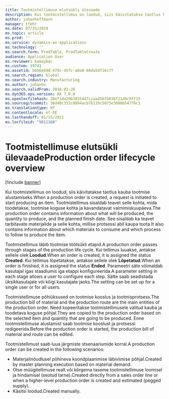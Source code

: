 ```yaml
---
title: Tootmistellimuse elutsükli ülevaade
description: Kui tootmistellimus on loodud, siis käivitatakse taotlus kauba tootmise alustamiseks. Tootmistellimus sisaldab teavet selle kohta, mida toodetakse, tootmise koguse kohta ja kavandatavat valmimiskuupäeva. See sisaldab ka teavet tarbitavate materjalide ja selle kohta, millise protsessi abil kaupa toota.
author: johanhoffmann
manager: tfehr
ms.date: 07/25/2019
ms.topic: article
ms.prod: ''
ms.service: dynamics-ax-applications
ms.technology: ''
ms.search.form: ProdTable, ProdTableCreate
audience: Application User
ms.reviewer: kamaybac
ms.custom: 19741
ms.assetid: bbb6e69d-479c-45fc-a0a8-66da5df16c7f
ms.search.region: Global
ms.search.industry: Manufacturing
ms.author: johanho
ms.search.validFrom: 2016-02-28
ms.dyn365.ops.version: AX 7.0.0
ms.openlocfilehash: 28ef1da29b38354d7ccaad56fb036f21d8c9ff15
ms.sourcegitcommit: 38d40c331c8894acb7b119c5073e3088b54776c1
ms.translationtype: HT
ms.contentlocale: et-EE
ms.lasthandoff: 01/15/2021
ms.locfileid: "5011168"
---
```

# <a name="production-order-lifecycle-overview"></a><span data-ttu-id="97841-105">Tootmistellimuse elutsükli ülevaade</span><span class="sxs-lookup"><span data-stu-id="97841-105">Production order lifecycle overview</span></span>

[!include [banner](../includes/banner.md)]

<span data-ttu-id="97841-106">Kui tootmistellimus on loodud, siis käivitatakse taotlus kauba tootmise alustamiseks.</span><span class="sxs-lookup"><span data-stu-id="97841-106">When a production order is created, a request is initiated to start producing an item.</span></span> <span data-ttu-id="97841-107">Tootmistellimus sisaldab teavet selle kohta, mida toodetakse, tootmise koguse kohta ja kavandatavat valmimiskuupäeva.</span><span class="sxs-lookup"><span data-stu-id="97841-107">The production order contains information about what will be produced, the quantity to produce, and the planned finish date.</span></span> <span data-ttu-id="97841-108">See sisaldab ka teavet tarbitavate materjalide ja selle kohta, millise protsessi abil kaupa toota.</span><span class="sxs-lookup"><span data-stu-id="97841-108">It also contains information about which materials to consume and which process to follow to produce the item.</span></span>

<span data-ttu-id="97841-109">Tootmistellimus läbib tootmise töötsükli etapid.</span><span class="sxs-lookup"><span data-stu-id="97841-109">A production order passes through stages of the production life cycle.</span></span> <span data-ttu-id="97841-110">Kui tellimus luuakse, antakse sellele olek **Loodud**.</span><span class="sxs-lookup"><span data-stu-id="97841-110">When an order is created, it is assigned the status **Created**.</span></span> <span data-ttu-id="97841-111">Kui tellimus lõpetatakse, antakse sellele olek **Lõpetatud**.</span><span class="sxs-lookup"><span data-stu-id="97841-111">When an order is finished, it is assigned the status **Ended**.</span></span> <span data-ttu-id="97841-112">Parameetri säte võimaldab kasutajal igas staadiumis iga etappi konfigureerida.</span><span class="sxs-lookup"><span data-stu-id="97841-112">A parameter setting in each stage allows a user to configure each step.</span></span> <span data-ttu-id="97841-113">Sätte saab seadistada üksikkasutajale või kõigi kasutajate jaoks.</span><span class="sxs-lookup"><span data-stu-id="97841-113">The setting can be set up for a single user or for all users.</span></span>

<span data-ttu-id="97841-114">Tootmistellimuse põhiüksused on tootmise kooslus ja tootmisprotsess.</span><span class="sxs-lookup"><span data-stu-id="97841-114">The production bill of material and the production route are the main entities of the production order.</span></span> <span data-ttu-id="97841-115">Need kopeeritakse tootmistellimusele valitud kauba ja toodetava koguse põhjal.</span><span class="sxs-lookup"><span data-stu-id="97841-115">They are copied to the production order based on the selected item and quantity that are going to be produced.</span></span> <span data-ttu-id="97841-116">Enne tootmistellimuse alustamist saab tootmise kooslust ja protsessi redigeerida.</span><span class="sxs-lookup"><span data-stu-id="97841-116">Before the production order is started, the production bill of material and route can be edited.</span></span>

<span data-ttu-id="97841-117">Tootmistellimust saab luua järgmiste stsenaariumide korral.</span><span class="sxs-lookup"><span data-stu-id="97841-117">A production order can be created in the following scenarios:</span></span>

-   <span data-ttu-id="97841-118">Materjalinõudlusel põhineva koondplaanimise läbiviimise põhjal.</span><span class="sxs-lookup"><span data-stu-id="97841-118">Created by master planning execution based on material demand.</span></span>
-   <span data-ttu-id="97841-119">Otse müügitellimuse realt või kõrgema taseme tootmistellimuse loomisel ja hindamisel (seotud tarne).</span><span class="sxs-lookup"><span data-stu-id="97841-119">Created directly from a sales order line or when a higher-level production order is created and estimated (pegged supply).</span></span>
-   <span data-ttu-id="97841-120">Käsitsi loodud.</span><span class="sxs-lookup"><span data-stu-id="97841-120">Created manually.</span></span>




